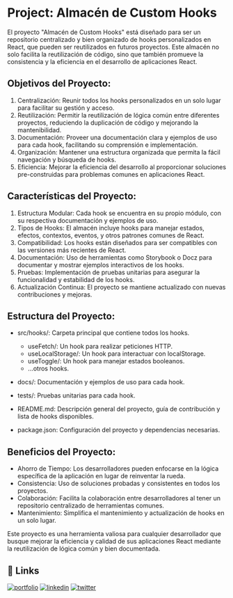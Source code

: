 
# Project: Almacén de Custom Hooks

El proyecto "Almacén de Custom Hooks" está diseñado para ser un repositorio centralizado y bien organizado de hooks personalizados en React, que pueden ser reutilizados en futuros proyectos. Este almacén no solo facilita la reutilización de código, sino que también promueve la consistencia y la eficiencia en el desarrollo de aplicaciones React.

## Objetivos del Proyecto:

1. Centralización: Reunir todos los hooks personalizados en un solo lugar para facilitar su gestión y acceso.
2. Reutilización: Permitir la reutilización de lógica común entre diferentes proyectos, reduciendo la duplicación de código y mejorando la mantenibilidad.
3. Documentación: Proveer una documentación clara y ejemplos de uso para cada hook, facilitando su comprensión e implementación.
4. Organización: Mantener una estructura organizada que permita la fácil navegación y búsqueda de hooks.
5. Eficiencia: Mejorar la eficiencia del desarrollo al proporcionar soluciones pre-construidas para problemas comunes en aplicaciones React.

## Características del Proyecto:

1. Estructura Modular: Cada hook se encuentra en su propio módulo, con su respectiva documentación y ejemplos de uso.
2. Tipos de Hooks: El almacén incluye hooks para manejar estados, efectos, contextos, eventos, y otros patrones comunes de React.
3. Compatibilidad: Los hooks están diseñados para ser compatibles con las versiones más recientes de React.
4. Documentación: Uso de herramientas como Storybook o Docz para documentar y mostrar ejemplos interactivos de los hooks.
5. Pruebas: Implementación de pruebas unitarias para asegurar la funcionalidad y estabilidad de los hooks.
6. Actualización Continua: El proyecto se mantiene actualizado con nuevas contribuciones y mejoras.

## Estructura del Proyecto:

- src/hooks/: Carpeta principal que contiene todos los hooks.
  - useFetch/: Un hook para realizar peticiones HTTP.
  - useLocalStorage/: Un hook para interactuar con localStorage.
  - useToggle/: Un hook para manejar estados booleanos.
  - ...otros hooks.

- docs/: Documentación y ejemplos de uso para cada hook.
- tests/: Pruebas unitarias para cada hook.
- README.md: Descripción general del proyecto, guía de contribución y lista de hooks disponibles.
- package.json: Configuración del proyecto y dependencias necesarias.

## Beneficios del Proyecto:

- Ahorro de Tiempo: Los desarrolladores pueden enfocarse en la lógica específica de la aplicación en lugar de reinventar la rueda.
- Consistencia: Uso de soluciones probadas y consistentes en todos los proyectos.
- Colaboración: Facilita la colaboración entre desarrolladores al tener un repositorio centralizado de herramientas comunes.
- Mantenimiento: Simplifica el mantenimiento y actualización de hooks en un solo lugar.

Este proyecto es una herramienta valiosa para cualquier desarrollador que busque mejorar la eficiencia y calidad de sus aplicaciones React mediante la reutilización de lógica común y bien documentada.

## 🔗 Links
[![portfolio](https://img.shields.io/badge/my_portfolio-000?style=for-the-badge&logo=ko-fi&logoColor=white)](https://katherineoelsner.com/)
[![linkedin](https://img.shields.io/badge/linkedin-0A66C2?style=for-the-badge&logo=linkedin&logoColor=white)](https://www.linkedin.com/)
[![twitter](https://img.shields.io/badge/twitter-1DA1F2?style=for-the-badge&logo=twitter&logoColor=white)](https://twitter.com/)